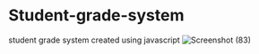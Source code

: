 # Student-grade-system
student grade system created using javascript
![Screenshot (83)](https://github.com/Saniyakhan7543/Student-grade-system/assets/133801644/d6091caf-9f3b-469a-8819-435751406c5d)
